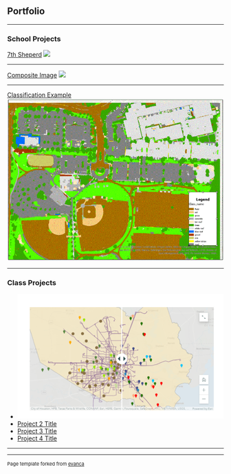 ## Portfolio

---

### School Projects 

[7th Sheperd](/sample_page)
<img src="/pdf/7th_Shepherd.pdf?raw=true"/>

---
[Composite Image](/pdf/sample_presentation.pdf)
<img src="images/?raw=true"/>

---
[Classification Example](http://example.com/)
<img src="/images/Classification.GIF?raw=true"/>

---

### Class Projects
- [![Healthy Food Access in Harris County Story Map](images/HealthyFoodAccess.PNG)](https://storymaps.arcgis.com/stories/ac434c4685304321a18f47bd3c0dffcd)
- [Project 2 Title](http://example.com/)
- [Project 3 Title](http://example.com/)
- [Project 4 Title](http://example.com/)

---




---
<p style="font-size:11px">Page template forked from <a href="https://github.com/evanca/quick-portfolio">evanca</a></p>
<!-- Remove above link if you don't want to attibute -->
